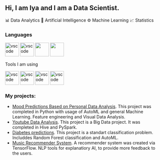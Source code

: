 ## Hi, I am Iya and I am a Data Scientist.
📊 Data Analytics
🤖 Artificial Intelligence
⚙️ Machine Learning
📈 Statistics

### Languages
<p align='left'>
<img src="https://cdn.jsdelivr.net/gh/devicons/devicon/icons/python/python-original-wordmark.svg" alt="vscode" width="45" height="45"/>
<img src="https://cdn.jsdelivr.net/gh/devicons/devicon/icons/mysql/mysql-original-wordmark.svg" alt="vscode" width="45" height="45"/>
<img src="https://cdn.rawgit.com/awesome-spark/awesome-spark/f78a16db/spark-logo-trademark.svg" width="45" height="45">
<img src="https://www.r-project.org/logo/Rlogo.svg" width="45" height="45">
</p>
Tools I am using 
<p align='left'>
<img src="https://cdn.jsdelivr.net/gh/devicons/devicon/icons/jupyter/jupyter-original-wordmark.svg" alt="vscode" width="45" height="45"/>
<img src="https://cdn.jsdelivr.net/gh/devicons/devicon/icons/vscode/vscode-original.svg" alt="vscode" width="45" height="45"/>
<img src="https://upload.wikimedia.org/wikipedia/commons/2/2d/Tensorflow_logo.svg" alt="vscode" width="45" height="45"/>
<img src="https://upload.wikimedia.org/wikipedia/commons/9/93/Amazon_Web_Services_Logo.svg" alt="vscode" width="45" height="45"/>
</p>

### My projects:
* [Mood Predictions Based on Personal Data Analysis](https://github.com/Chiviya01/Personal-data-analysis.-Mood-predicton-Project). This project was completed in Python with usage of AutoML and general Machine Learning. Feature engineering and Visual Data Analysis.
* [Youtube Data Analysis](https://github.com/Chiviya01/YouTube-Data-Analysis). This project is a Big Data project. It was completed in Hive and PySpark.
* [Diabetes predictions](https://github.com/Chiviya01/Diabetes.-.git). This project is a standart classification problem. Includdes Random Forest classification and AutoML.
* [Music Recommender System](https://github.com/Chiviya01/Recommender-System.git). A recommender system was created via TensorFlow. NLP tools for explanatiory AI, to provide more feedback to the users.
